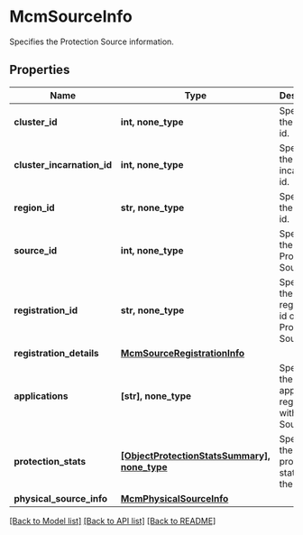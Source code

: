 # McmSourceInfo

Specifies the Protection Source information.

## Properties
Name | Type | Description | Notes
------------ | ------------- | ------------- | -------------
**cluster_id** | **int, none_type** | Specifies the cluster id. | [optional] 
**cluster_incarnation_id** | **int, none_type** | Specifies the cluster incarnation id. | [optional] 
**region_id** | **str, none_type** | Specifies the region id. | [optional] 
**source_id** | **int, none_type** | Specifies the id of the Protection Source. | [optional] 
**registration_id** | **str, none_type** | Specifies the registration id of the Protection Source. | [optional] 
**registration_details** | [**McmSourceRegistrationInfo**](McmSourceRegistrationInfo.md) |  | [optional] 
**applications** | **[str], none_type** | Specifies the list of applications registered with current Source. | [optional] 
**protection_stats** | [**[ObjectProtectionStatsSummary], none_type**](ObjectProtectionStatsSummary.md) | Specifies the protection statistics of the Source. | [optional] 
**physical_source_info** | [**McmPhysicalSourceInfo**](McmPhysicalSourceInfo.md) |  | [optional] 

[[Back to Model list]](../README.md#documentation-for-models) [[Back to API list]](../README.md#documentation-for-api-endpoints) [[Back to README]](../README.md)


